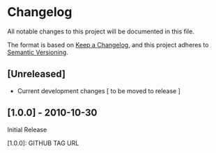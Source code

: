 # Changelog

All notable changes to this project will be documented in this file.

The format is based on [Keep a Changelog](https://keepachangelog.com/en/1.0.0/),
and this project adheres to [Semantic Versioning](https://semver.org/spec/v2.0.0.html).

## [Unreleased]

- Current development changes [ to be moved to release ]

## [1.0.0] - 2010-10-30

Initial Release

[1.0.0]: GITHUB TAG URL
